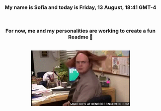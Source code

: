 


<div align="center">
<h3 >My name is Sofia and today is Friday, 13 August, 18:41 GMT-4</h3><br>
<h3 >For now, me and my personalities are working to create a fun Readme 👋
</h3><br>
<img src='img/dwight.gif' alt='working...'/>
</div>
